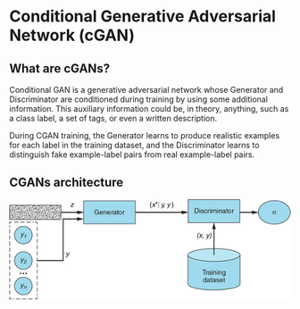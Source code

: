 # Conditional Generative Adversarial Network (cGAN)

## What are cGANs?
Conditional GAN is a generative adversarial network whose Generator and Discriminator are conditioned during training by using some additional information. This auxiliary information could be, in theory, anything, such as a class label, a set of tags, or even a written description. 

During CGAN training, the Generator learns to produce realistic examples for each label in the training dataset, and the Discriminator learns to distinguish fake example-label pairs from real example-label pairs.

## CGANs architecture
![complete_arch](images/architecture.jpg)
